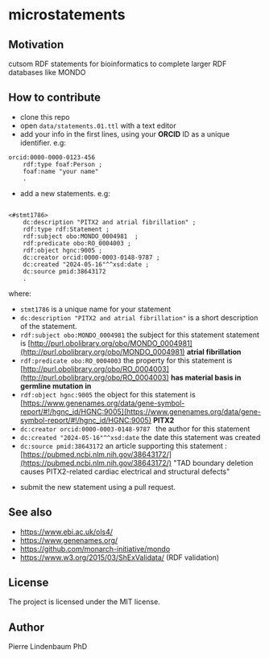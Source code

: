 # microstatements

## Motivation

cutsom RDF statements for bioinformatics to complete larger RDF databases like MONDO

## How to contribute

* clone this repo
* open `data/statements.01.ttl` with a text editor
* add your info in the first lines, using your **ORCID** ID as a unique identifier. e.g:

```
orcid:0000-0000-0123-456
    rdf:type foaf:Person ;
    foaf:name "your name"
    .
```

* add a new statements. e.g:

```ttl

<#stmt1786>
    dc:description "PITX2 and atrial fibrillation" ;
    rdf:type rdf:Statement ;
    rdf:subject obo:MONDO_0004981  ;
    rdf:predicate obo:RO_0004003 ;
    rdf:object hgnc:9005 ;
    dc:creator orcid:0000-0003-0148-9787 ;
    dc:created "2024-05-16"^^xsd:date ; 
    dc:source pmid:38643172
    .

```

where:

- `stmt1786` is a unique name for your statement
- `dc:description "PITX2 and atrial fibrillation"` is a short description of the statement.
- `rdf:subject obo:MONDO_0004981` the subject for this statement statement is [http://purl.obolibrary.org/obo/MONDO_0004981](http://purl.obolibrary.org/obo/MONDO_0004981) **atrial fibrillation**
- `rdf:predicate obo:RO_0004003`  the property for this statement is [http://purl.obolibrary.org/obo/RO_0004003](http://purl.obolibrary.org/obo/RO_0004003) **has material basis in germline mutation in**
- `rdf:object hgnc:9005`  the object for this statement is [https://www.genenames.org/data/gene-symbol-report/#!/hgnc_id/HGNC:9005](https://www.genenames.org/data/gene-symbol-report/#!/hgnc_id/HGNC:9005) **PITX2**
- `dc:creator orcid:0000-0003-0148-9787 ` the author for this statement
- `dc:created "2024-05-16"^^xsd:date` the date this statement was created
- `dc:source pmid:38643172` an article supporting this statement : [https://pubmed.ncbi.nlm.nih.gov/38643172/](https://pubmed.ncbi.nlm.nih.gov/38643172/) "TAD boundary deletion causes PITX2-related cardiac electrical and structural defects"
 
* submit the new statement using a pull request.
 
## See also
 
* https://www.ebi.ac.uk/ols4/
* https://www.genenames.org/
* https://github.com/monarch-initiative/mondo
* https://www.w3.org/2015/03/ShExValidata/ (RDF validation)

## License

The project is licensed under the MIT license.

## Author

Pierre Lindenbaum PhD

